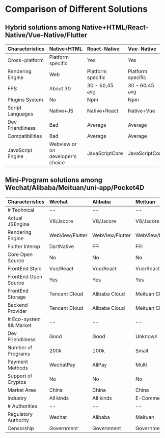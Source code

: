 # Comparison of Different Solutions


## Hybrid solutions among Native+HTML/React-Native/Vue-Native/Flutter

| Characteristics   | Native+HTML             | React-Native      | Vue-Native        | Flutter     |
| :---------------- | :---------------------- | :---------------- | :---------------- | :---------- |
| Cross-platform    | Platform specific       | Yes               | Yes               | Yes         |
| Rendering Engine  | Web                     | Platform specific | Platform specific | Skia        |
| FPS               | About 30                | 30 - 60,45 avg    | 30 - 60,45 avg    | 60          |
| Plugins System    | No                      | Npm               | Npm               | Pub         |
| Script Languages   | Native+JS               | Native+React      | Native+Vue        | Native+Dart |
| Dev Friendliness     | Bad                     | Average           | Average           | Good        |
| Compatibilities  | Bad                     | Average           | Average           | Excellent   |
| JavaScript Engine | Webview or on developer's choice | JavaScriptCore    | JavaScriptCore    | Not embedded  |


## Mini-Program solutions among Wechat/Alibaba/Meituan/uni-app/Pocket4D

| Characteristics        | Wechat          | Alibaba         | Meituan         | ByteDance       | uni-app        | Pocket4D           |
| :--------------------- | :-------------- | :-------------- | :-------------- | :-------------- | :------------- | :----------------- |
| # Technical            | --              | --              | --              | --              | --             | --                 |
| Actual JSEngine        | V8/Jscore       | V8/Jscore       | V8/Jscore       | V8/Jscore       | V8/Jscore      | QuickJS/Jscore     |
| Rendering Engine       | WebView/Flutter | WebView/Flutter | WebView/Flutter | WebView         | Webview        | Flutter            |
| Flutter Interop        | DartNative      | FFI             | FFI             | --              | --             | FFI                |
| Core Open Source       | No              | No              | No              | No              | No             | Yes                |
| FrontEnd Style         | Vue/React       | Vue/React       | Vue/React       | Vue/React       | Vue/React      | Vue/React          |
| FrontEnd Open Source   | Yes             | Yes             | Yes             | Yes             | Yes            | Yes                |
| FrontEnd Storage       | Tencent Cloud   | Alibaba Cloud   | Meituan Cloud   | ByteDance Cloud | DCloud         | Private/Blockchain |
| Backend Provider       | Tencent Cloud   | Alibaba Cloud   | Meituan Cloud   | ByteDance Cloud | Private/DCloud | Private/Blockchain |
| # Eco-system && Market | --              | --              | --              | --              | --             | --                 |
| Dev Friendliness           | Good            | Good            | Unknown         | Good            | Good           | Unknown            |
| Number of Programs            | 200k            | 100k            | Small           | 100k            | Small          | Unknown            |
| Payment Methods        | WechatPay       | AliPay          | Multi           | Multi           | Multi          | Multi              |
| Support of Cryptos          | No              | No              | No              | No              | No             | Yes                |
| Market Area          | China           | China           | China           | Global          | China          | Global             |
| Industry       | All kinds       | All kinds       | E-Commerce      | Entertainment   | All kinds      | All kinds          |
| # Authorities          | --              | --              | --              | --              | --             | --                 |
| Regulatory Authority   | Wechat          | Alibaba         | Meituan         | ByteDance       | Unknown        | None               |
| Censorship             | Government      | Government      | Government      | Government      | Government     | None               |









